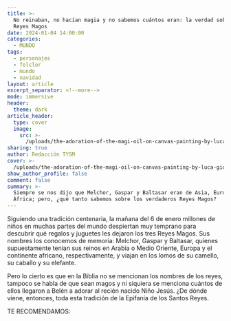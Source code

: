 ```yaml
---
title: >-
  No reinaban, no hacían magia y no sabemos cuántos eran: la verdad sobre los
  Reyes Magos
date: 2024-01-04 14:00:00
categories:
  - MUNDO
tags:
  - personajes
  - folclor
  - mundo
  - navidad
layout: article
excerpt_separator: <!--more-->
mode: immersive
header:
  theme: dark
article_header:
  type: cover
  image:
    src: >-
      /uploads/the-adoration-of-the-magi-oil-on-canvas-painting-by-luca-giordano-called-fa-presto.jpeg
sharing: true
author: Redacción TYSM
cover: >-
  /uploads/the-adoration-of-the-magi-oil-on-canvas-painting-by-luca-giordano-called-fa-presto.jpeg
show_author_profile: false
comment: false
summary: >-
  Siempre se nos dijo que Melchor, Gaspar y Baltasar eran de Asia, Europa y
  África; pero, ¿qué tanto sabemos sobre los verdaderos Reyes Magos?
---
```

Siguiendo una tradición centenaria, la mañana del 6 de enero millones de niños en muchas partes del mundo despiertan muy temprano para descubrir qué regalos y juguetes les dejaron los tres Reyes Magos. Sus nombres los conocemos de memoria: Melchor, Gaspar y Baltasar, quienes supuestamente tenían sus reinos en Arabia o Medio Oriente, Europa y el continente africano, respectivamente, y viajan en los lomos de su camello, su caballo y su elefante.

Pero lo cierto es que en la Biblia no se mencionan los nombres de los reyes, tampoco se habla de que sean magos y ni siquiera se menciona cuántos de ellos llegaron a Belén a adorar al recién nacido Niño Jesús. ¿De dónde viene, entonces, toda esta tradición de la Epifanía de los Santos Reyes.

TE RECOMENDAMOS: